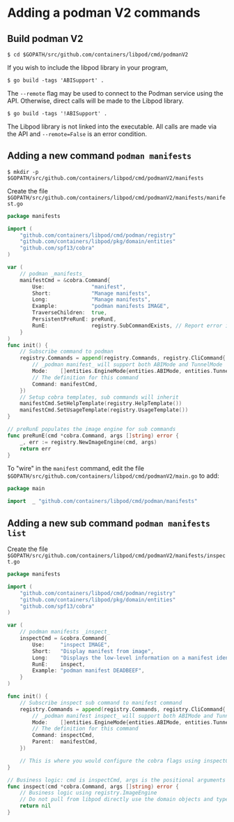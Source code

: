 # Adding a podman V2 commands

## Build podman V2

```shell script
$ cd $GOPATH/src/github.com/containers/libpod/cmd/podmanV2
```
If you wish to include the libpod library in your program,
```shell script
$ go build -tags 'ABISupport' .
```
The `--remote` flag may be used to connect to the Podman service using the API.
Otherwise, direct calls will be made to the Libpod library.
```shell script
$ go build -tags '!ABISupport' .
```
The Libpod library is not linked into the executable.
All calls are made via the API and `--remote=False` is an error condition.

## Adding a new command `podman manifests`
```shell script
$ mkdir -p $GOPATH/src/github.com/containers/libpod/cmd/podmanV2/manifests
```
Create the file ```$GOPATH/src/github.com/containers/libpod/cmd/podmanV2/manifests/manifest.go```
```go
package manifests

import (
    "github.com/containers/libpod/cmd/podman/registry"
    "github.com/containers/libpod/pkg/domain/entities"
    "github.com/spf13/cobra"
)

var (
    // podman _manifests_
    manifestCmd = &cobra.Command{
        Use:               "manifest",
        Short:             "Manage manifests",
        Long:              "Manage manifests",
        Example:           "podman manifests IMAGE",
        TraverseChildren:  true,
        PersistentPreRunE: preRunE,
        RunE:              registry.SubCommandExists, // Report error if there is no sub command given
    }
)
func init() {
    // Subscribe command to podman
    registry.Commands = append(registry.Commands, registry.CliCommand{
        // _podman manifest_ will support both ABIMode and TunnelMode
        Mode:    []entities.EngineMode{entities.ABIMode, entities.TunnelMode},
        // The definition for this command
        Command: manifestCmd,
    })
    // Setup cobra templates, sub commands will inherit
    manifestCmd.SetHelpTemplate(registry.HelpTemplate())
    manifestCmd.SetUsageTemplate(registry.UsageTemplate())
}

// preRunE populates the image engine for sub commands
func preRunE(cmd *cobra.Command, args []string) error {
    _, err := registry.NewImageEngine(cmd, args)
    return err
}
```
To "wire" in the `manifest` command, edit the file ```$GOPATH/src/github.com/containers/libpod/cmd/podmanV2/main.go``` to add:
```go
package main

import	_ "github.com/containers/libpod/cmd/podman/manifests"
```

## Adding a new sub command `podman manifests list`
Create the file ```$GOPATH/src/github.com/containers/libpod/cmd/podmanV2/manifests/inspect.go```
```go
package manifests

import (
    "github.com/containers/libpod/cmd/podman/registry"
    "github.com/containers/libpod/pkg/domain/entities"
    "github.com/spf13/cobra"
)

var (
    // podman manifests _inspect_
    inspectCmd = &cobra.Command{
        Use:     "inspect IMAGE",
        Short:   "Display manifest from image",
        Long:    "Displays the low-level information on a manifest identified by image name or ID",
        RunE:    inspect,
        Example: "podman manifest DEADBEEF",
    }
)

func init() {
    // Subscribe inspect sub command to manifest command
    registry.Commands = append(registry.Commands, registry.CliCommand{
        // _podman manifest inspect_ will support both ABIMode and TunnelMode
        Mode:    []entities.EngineMode{entities.ABIMode, entities.TunnelMode},
        // The definition for this command
        Command: inspectCmd,
        Parent:  manifestCmd,
    })

    // This is where you would configure the cobra flags using inspectCmd.Flags()
}

// Business logic: cmd is inspectCmd, args is the positional arguments from os.Args
func inspect(cmd *cobra.Command, args []string) error {
    // Business logic using registry.ImageEngine
    // Do not pull from libpod directly use the domain objects and types
    return nil
}
```
